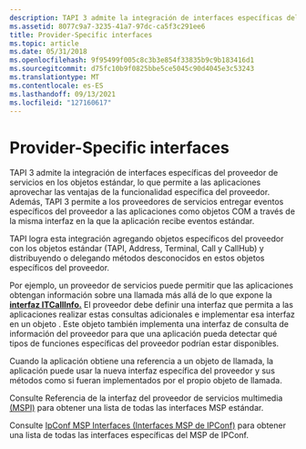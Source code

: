 ```yaml
---
description: TAPI 3 admite la integración de interfaces específicas del proveedor de servicios en los objetos estándar, lo que permite a las aplicaciones aprovechar las ventajas de la funcionalidad específica del proveedor.
ms.assetid: 8077c9a7-3235-41a7-97dc-ca5f3c291ee6
title: Provider-Specific interfaces
ms.topic: article
ms.date: 05/31/2018
ms.openlocfilehash: 9f95499f005c8c3b3e854f33835b9c9b183416d1
ms.sourcegitcommit: d75fc10b9f0825bbe5ce5045c90d4045e3c53243
ms.translationtype: MT
ms.contentlocale: es-ES
ms.lasthandoff: 09/13/2021
ms.locfileid: "127160617"
---
```

# <a name="provider-specific-interfaces"></a>Provider-Specific interfaces

TAPI 3 admite la integración de interfaces específicas del proveedor de servicios en los objetos estándar, lo que permite a las aplicaciones aprovechar las ventajas de la funcionalidad específica del proveedor. Además, TAPI 3 permite a los proveedores de servicios entregar eventos específicos del proveedor a las aplicaciones como objetos COM a través de la misma interfaz en la que la aplicación recibe eventos estándar.

TAPI logra esta integración agregando objetos específicos del proveedor con los objetos estándar (TAPI, Address, Terminal, Call y CallHub) y distribuyendo o delegando métodos desconocidos en estos objetos específicos del proveedor.

Por ejemplo, un proveedor de servicios puede permitir que las aplicaciones obtengan información sobre una llamada más allá de lo que expone la [**interfaz ITCallInfo.**](/windows/desktop/api/tapi3if/nn-tapi3if-itcallinfo) El proveedor debe definir una interfaz que permita a las aplicaciones realizar estas consultas adicionales e implementar esa interfaz en un objeto . Este objeto también implementa una interfaz de consulta de información del proveedor para que una aplicación pueda detectar qué tipos de funciones específicas del proveedor podrían estar disponibles.

Cuando la aplicación obtiene una referencia a un objeto de llamada, la aplicación puede usar la nueva interfaz específica del proveedor y sus métodos como si fueran implementados por el propio objeto de llamada.

Consulte Referencia de la interfaz del proveedor de servicios multimedia [(MSPI)](media-service-provider-interface-mspi-reference.md) para obtener una lista de todas las interfaces MSP estándar.

Consulte [IpConf MSP Interfaces (Interfaces MSP de IPConf)](ipconf-msp-interfaces.md) para obtener una lista de todas las interfaces específicas del MSP de IPConf.

 

 




